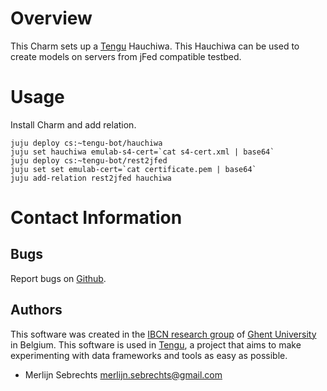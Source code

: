 # Overview

This Charm sets up a [Tengu](tengu.intec.ugent.be) Hauchiwa. This Hauchiwa can be used to create models on servers from jFed compatible testbed.

# Usage

Install Charm and add relation.

    juju deploy cs:~tengu-bot/hauchiwa
    juju set hauchiwa emulab-s4-cert=`cat s4-cert.xml | base64`
    juju deploy cs:~tengu-bot/rest2jfed
    juju set set emulab-cert=`cat certificate.pem | base64`
    juju add-relation rest2jfed hauchiwa


# Contact Information

## Bugs

Report bugs on [Github](https://github.com/IBCNServices/tengu-charms/issues).

## Authors

This software was created in the [IBCN research group](https://www.ibcn.intec.ugent.be/) of [Ghent University](http://www.ugent.be/en) in Belgium. This software is used in [Tengu](http://tengu.intec.ugent.be), a project that aims to make experimenting with data frameworks and tools as easy as possible.

 - Merlijn Sebrechts <merlijn.sebrechts@gmail.com>
